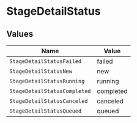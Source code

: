 # StageDetailStatus


## Values

| Name                         | Value                        |
| ---------------------------- | ---------------------------- |
| `StageDetailStatusFailed`    | failed                       |
| `StageDetailStatusNew`       | new                          |
| `StageDetailStatusRunning`   | running                      |
| `StageDetailStatusCompleted` | completed                    |
| `StageDetailStatusCanceled`  | canceled                     |
| `StageDetailStatusQueued`    | queued                       |